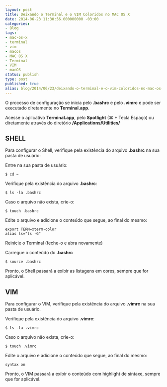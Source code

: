 ```yaml
---
layout: post
title: Deixando o Terminal e o VIM Coloridos no MAC OS X
date: 2014-06-23 11:30:56.000000000 -03:00
categories:
- Blog
tags:
- mac-os-x
- terminal
- vim
- macos
- MAC OS X
- Terminal
- VIM
- macOS
status: publish
type: post
published: true
alias: blog/2014/06/23/deixando-o-terminal-e-o-vim-coloridos-no-mac-os-x.html
---
```

O processo de configuração se inicia pelo **.bashrc** e pelo **.vimrc** e pode ser executado diretamente no **Terminal.app**.

Acesse o aplicativo **Terminal.app**, pelo **Spotlight** (⌘ + Tecla Espaço) ou diretamente através do diretório **/Applications/Utilities/**

## SHELL

Para configurar o Shell, verifique pela existência do arquivo **.bashrc** na sua pasta de usuário:

Entre na sua pasta de usuário:

	$ cd ~

Verifique pela existência do arquivo **.bashrc**:

	$ ls -la .bashrc

Caso o arquivo não exista, crie-o:

	$ touch .bashrc

Edite o arquivo e adicione o conteúdo que segue, ao final do mesmo:

	export TERM=xterm-color
	alias ls="ls -G"

Reinicie o Terminal (feche-o e abra novamente)

Carregue o conteúdo do **.bashrc**

	$ source .bashrc

Pronto, o Shell passará a exibir as listagens em cores, sempre que for aplicável.

## VIM

Para configurar o VIM, verifique pela existência do arquivo **.vimrc** na sua pasta de usuário.

Verifique pela existência do arquivo **.vimrc**:

	$ ls -la .vimrc

Caso o arquivo não exista, crie-o:

	$ touch .vimrc

Edite o arquivo e adicione o conteúdo que segue, ao final do mesmo:

	syntax on

Pronto, o VIM passará a exibir o conteúdo com highlight de sintaxe, sempre que for aplicável.